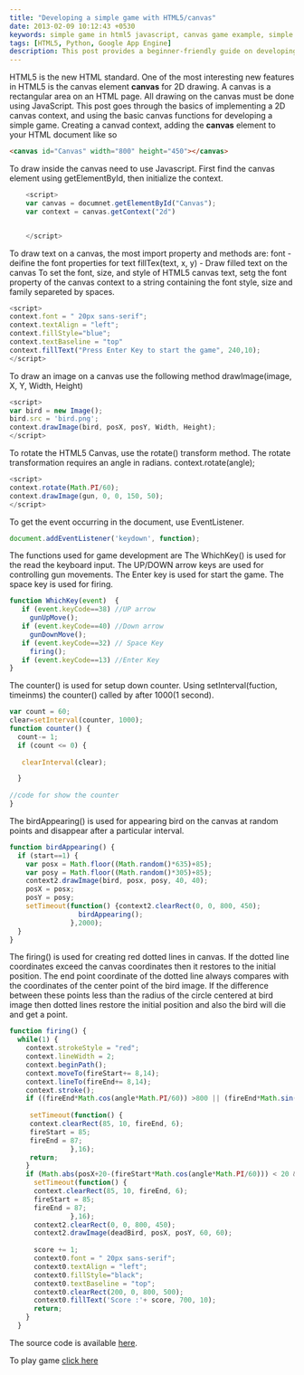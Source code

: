 ```yaml
---
title: "Developing a simple game with HTML5/canvas"
date: 2013-02-09 10:12:43 +0530
keywords: simple game in html5 javascript, canvas game example, simple game development example, html5 game example, introduction to html5 game development
tags: [HTML5, Python, Google App Engine]
description: This post provides a beginner-friendly guide on developing a simple game using HTML5 canvas and JavaScript. Learn how to create a canvas, draw text and images, rotate the canvas, handle keyboard events, and more. Follow along with the code examples and step-by-step instructions to create your own game. No prior experience with game development is required. Get started today and unleash your creativity with HTML5 game development.
---
```

HTML5 is the new HTML standard. One of the most interesting new features in HTML5 is the canvas element **canvas** for 2D drawing. A canvas is a rectangular area on an HTML page. All drawing on the canvas must be done using JavaScript. This post goes through the basics of implementing a 2D canvas context, and using the basic canvas functions for developing a simple game.
Creating a canvad context, adding the **canvas** element to your HTML document like so
```html
<canvas id="Canvas" width="800" height="450"></canvas>
``` 
To draw inside the canvas need to use Javascript. First find the canvas element using  getElementById, then initialize the context.
```javascript
	<script>
	var canvas = documnet.getElementById("Canvas");
	var context = canvas.getContext("2d")


	</script>
```
To draw text on a canvas, the most import property and methods are: <!--more-->
	font - deifine the font properties for text
	fillTex(text, x, y) - Draw filled text on the canvas
To set the font, size, and style of HTML5 canvas text, setg the font property of the canvas context to a string containing the font style, size and family separeted by spaces.
```javascript
<script>
context.font = " 20px sans-serif";
context.textAlign = "left";
context.fillStyle="blue";
context.textBaseline = "top"
context.fillText("Press Enter Key to start the game", 240,10);
</script>
``` 
To draw an image on a canvas use the following method
drawImage(image, X, Y, Width, Height)
```javascript
<script>
var bird = new Image();
bird.src = 'bird.png';
context.drawImage(bird, posX, posY, Width, Height);
</script>
```
To rotate the HTML5 Canvas, use the rotate() transform method. The rotate transformation requires an angle in radians.
  context.rotate(angle);
```javascript
<script>
context.rotate(Math.PI/60);
context.drawImage(gun, 0, 0, 150, 50);
</script>
```
To get the event occurring in the document, use  EventListener.
```javascript
document.addEventListener('keydown', function);
```
The functions used for  game development are
The WhichKey() is used for the read the keyboard input. The UP/DOWN arrow keys are used for controlling gun movements. The Enter key is used for start the game. The space key is used for firing.
```javascript
function WhichKey(event)  { 
   if (event.keyCode==38) //UP arrow
     gunUpMove(); 
   if (event.keyCode==40) //Down arrow
     gunDownMove();
   if (event.keyCode==32) // Space Key
     firing();  
   if (event.keyCode==13) //Enter Key
}
```
The counter() is used for setup down counter. Using setInterval(fuction, timeinms) the counter() called by after 1000(1 second).
```javascript
var count = 60;
clear=setInterval(counter, 1000);
function counter() {
  count-= 1;
  if (count <= 0) {
     
   clearInterval(clear);

  }
  
//code for show the counter
}
```
The birdAppearing() is used for appearing bird on the canvas at random points and disappear after a particular  interval.
```javascript
function birdAppearing() {
  if (start==1) { 
    var posx = Math.floor((Math.random()*635)+85);
    var posy = Math.floor((Math.random()*305)+85);  
    context2.drawImage(bird, posx, posy, 40, 40);
    posX = posx;
    posY = posy;  
    setTimeout(function() {context2.clearRect(0, 0, 800, 450);
                 birdAppearing();
               },2000);
  }
}
```
The firing() is used for creating red dotted lines in canvas. If the dotted line coordinates exceed the canvas coordinates then it restores to the initial position. The end point coordinate of the dotted line always compares with the coordinates of the center point of the bird image. If the difference between these points less than the radius of the circle centered at bird image then dotted lines restore the initial position and also the bird will die and get a point.  
```javascript
function firing() { 
  while(1) {
    context.strokeStyle = "red";
    context.lineWidth = 2;
    context.beginPath();
    context.moveTo(fireStart+= 8,14);
    context.lineTo(fireEnd+= 8,14);
    context.stroke();
    if ((fireEnd*Math.cos(angle*Math.PI/60)) >800 || (fireEnd*Math.sin(angle*Math.PI/60)) >450){
    
     setTimeout(function() {
     context.clearRect(85, 10, fireEnd, 6);
     fireStart = 85;
     fireEnd = 87;
               },16); 
     return;
    }
    if (Math.abs(posX+20-(fireStart*Math.cos(angle*Math.PI/60))) < 20 && (Math.abs( posY+20-(fireEnd*Math.sin(angle*Math.PI/60))) < 20)) {
      setTimeout(function() {
      context.clearRect(85, 10, fireEnd, 6);
      fireStart = 85;
      fireEnd = 87;
               },16);
      context2.clearRect(0, 0, 800, 450);
      context2.drawImage(deadBird, posX, posY, 60, 60);
    
      score += 1;
      context0.font = " 20px sans-serif";
      context0.textAlign = "left";
      context0.fillStyle="black";
      context0.textBaseline = "top";
      context0.clearRect(200, 0, 800, 500);
      context0.fillText('Score :'+ score, 700, 10);
      return;
    }
  }
```
The source code is available [here](https://github.com/prabeesh/Game-Javascript-Canvas-GAE).

To play game [click here](http://prabs-game.appspot.com/)
